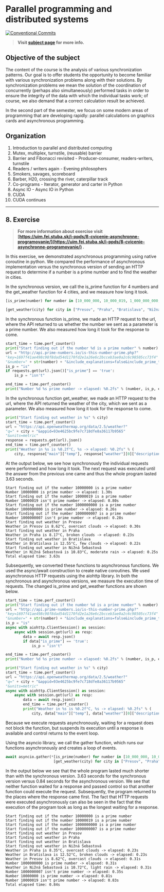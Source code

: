 # Parallel programming and distributed systems

[![Conventional Commits](https://img.shields.io/badge/Conventional%20Commits-1.0.0-blue.svg)](https://conventionalcommits.org)

> **Visit [subject page](https://uim.fei.stuba.sk/predmet/i-ppds) for more info.**

## Objective of the subject

The content of the course is the analysis of various synchronization patterns. Our goal is to offer students the
opportunity to become familiar with various synchronization problems along with their solutions. By synchronization
problems we mean the solution of the coordination of concurrently (perhaps also simultaneously) performed tasks in order
to ensure the integrity of the data with which the individual tasks work; of course, we also demand that a correct
calculation result be achieved.

In the second part of the semester, we focus on some modern areas of programming that are developing rapidly: parallel
calculations on graphics cards and asynchronous programming.

## Organization

1. Introduction to parallel and distributed computing
2. Mutex, multiplex, turnstile, (reusable) barrier
3. Barrier and Fibonacci revisited - Producer-consumer, readers-writers, turnstile
4. Readers / writers again - Evening philosophers
5. Smokers, savages, scoreboard
6. Barber, H20, crossing the river, caterpillar track
7. Co-programs - Iterator, generator and carter in Python
8. Async IO - Async IO in Python
9. CUDA
10. CUDA continues

___

## 8. Exercise

> **For more information about exercise
visit [https://uim.fei.stuba.sk/i-ppds/8-cvicenie-asynchronne-programovanie/](https://uim.fei.stuba.sk/i-ppds/8-cvicenie-asynchronne-programovanie/)
.**

In this exercise, we demonstrated asynchronous programming using native coroutine in python. We compared the
performance of asynchronous implementation versus the synchronous version of sending an HTTP request to determine if a
number is a prime number and to find the weather in cities.

In the synchronous version, we call the is_prime function for 4 numbers and the get_weather function for 4 cities, and
we measure how long it took.

```python
[is_prime(number) for number in [10_000_000, 10_000_019, 1_000_000_000, 1_000_000_007]]

[get_weather(city) for city in ["Presov", "Praha", "Bratislava", "Nižná Šebastová"]]
```

In the synchronous function is_prime, we made an HTTP request to the url, where the API returned to us whether the
number
we sent as a parameter is a prime number. We also measured how long it took for the response to come.

```python
start_time = time.perf_counter()
print("Start finding out if the number %d is a prime number" % number)
url = "http://api.prime-numbers.io/is-this-number-prime.php?"
"key=1697f41ae498c98f8dad54d1170fd2e1a26e6c2bcceb3ae0a2c6c98505cc73f4"
"&number=" + str(number) + "&include_explanations=false&include_prime_types_list=false&language=english"
is_p = "is"
if requests.get(url).json()["is_prime"] == 'true':
    is_p = "isn't"

end_time = time.perf_counter()
print("Number %d %s prime number -> elapsed: %0.2fs" % (number, is_p, end_time - start_time))
```

In the synchronous function get_weather, we made an HTTP request to the url, where the API returned the weather of the
city, which we sent as a parameter. We also measured how long it took for the response to come.

```python
print("Start finding out weather in %s" % city)
start_time = time.perf_counter()
url = "https://api.openweathermap.org/data/2.5/weather?"
"q=" + city + "&appid=93e4625bc9fe7c718dfe8a36117b9565"
"&units=metric"
response = requests.get(url).json()
end_time = time.perf_counter()
print("Weather in %s is %0.2f°C, %s -> elapsed: %0.2fs" % (
    city, response["main"]["temp"], response["weather"][0]["description"], end_time - start_time))
```

At the output below, we see how synchronously the individual requests were performed and how long it took. The next
request was executed until the answer from the previous one came and thus the whole program lasted 3.63 seconds.

```
Start finding out if the number 10000000 is a prime number
Number 10000000 is prime number -> elapsed: 1.30s
Start finding out if the number 10000019 is a prime number
Number 10000019 isn't prime number -> elapsed: 0.80s
Start finding out if the number 1000000000 is a prime number
Number 1000000000 is prime number -> elapsed: 0.26s
Start finding out if the number 1000000007 is a prime number
Number 1000000007 isn't prime number -> elapsed: 0.28s
Start finding out weather in Presov
Weather in Presov is 8.62°C, overcast clouds -> elapsed: 0.30s
Start finding out weather in Praha
Weather in Praha is 8.17°C, broken clouds -> elapsed: 0.23s
Start finding out weather in Bratislava
Weather in Bratislava is 12.55°C, few clouds -> elapsed: 0.22s
Start finding out weather in Nižná Šebastová
Weather in Nižná Šebastová is 10.83°C, moderate rain -> elapsed: 0.25s
Total elapsed time: 3.63s
```

Subsequently, we converted these functions to asynchronous functions. We used the async/await construction to create
native coroutines. We used asynchronous HTTP requests using the aiohttp library.
In both the synchronous and asynchronous versions, we measure the execution time of requests. The changed is_prime and
get_weather functions are shown below.

```python
start_time = time.perf_counter()
print("Start finding out if the number %d is a prime number" % number)
url = "http://api.prime-numbers.io/is-this-number-prime.php?"
"key=1697f41ae498c98f8dad54d1170fd2e1a26e6c2bcceb3ae0a2c6c98505cc73f4"
"&number=" + str(number) + "&include_explanations=false&include_prime_types_list=false&language=english"
is_p = "is"
async with aiohttp.ClientSession() as session:
    async with session.get(url) as resp:
        data = await resp.json()
        if data["is_prime"] == 'true':
            is_p = "isn't"

end_time = time.perf_counter()
print("Number %d %s prime number -> elapsed: %0.2fs" % (number, is_p, end_time - start_time))
```

```python
print("Start finding out weather in %s" % city)
start_time = time.perf_counter()
url = "https://api.openweathermap.org/data/2.5/weather?"
"q=" + city + "&appid=93e4625bc9fe7c718dfe8a36117b9565"
"&units=metric"
async with aiohttp.ClientSession() as session:
    async with session.get(url) as resp:
        data = await resp.json()
        end_time = time.perf_counter()
        print("Weather in %s is %0.2f°C, %s -> elapsed: %0.2fs" % (
            city, data["main"]["temp"], data["weather"][0]["description"], end_time - start_time))
```

Because we execute requests asynchronously, waiting for a request does not block
the function, but suspends its execution until a response is available and control returns to the event loop.

Using the asyncio library, we call the gather function, which runs our functions asynchronously and creates a loop of
events.

```python
await asyncio.gather(*[is_prime(number) for number in [10_000_000, 10_000_019, 1_000_000_000, 1_000_000_007]] +
                      [get_weather(city) for city in ["Presov", "Praha", "Bratislava", "Nižná Šebastová"]])
```

In the output below we see that the whole program lasted much shorter than with the synchronous version. 3.63 seconds
for the synchronous version versus 0.84 seconds for the asynchronous version. We see that neither function waited for a
response and passed control so that another function could execute the request. Subsequently, the program returned
to the places where the response came first. The fact that HTTP requests were executed asynchronously can also be seen
in the fact that the execution of the program took as long as the longest waiting for a response.

```
Start finding out if the number 10000000 is a prime number
Start finding out if the number 10000019 is a prime number
Start finding out if the number 1000000000 is a prime number
Start finding out if the number 1000000007 is a prime number
Start finding out weather in Presov
Start finding out weather in Praha
Start finding out weather in Bratislava
Start finding out weather in Nižná Šebastová
Weather in Praha is 8.35°C, overcast clouds -> elapsed: 0.23s
Weather in Bratislava is 12.52°C, broken clouds -> elapsed: 0.23s
Weather in Presov is 8.62°C, overcast clouds -> elapsed: 0.31s
Number 1000000000 is prime number -> elapsed: 0.31s
Weather in Nižná Šebastová is 10.72°C, light rain -> elapsed: 0.31s
Number 1000000007 isn't prime number -> elapsed: 0.35s
Number 10000000 is prime number -> elapsed: 0.81s
Number 10000019 isn't prime number -> elapsed: 0.83s
Total elapsed time: 0.84s
```
